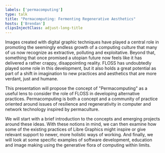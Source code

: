 ```yaml
---
labels: ['permacomputing']
type: talk
title: "Permacomputing: Fermenting Regenerative Aesthetics"
hosts: ['Brendan']
clipsInjectClass: adjust-long-title
---
```


Images created with digital graphic techniques have played a central role
in promoting the seemingly endless growth of a computing culture that many
of us now recognize as extractive, polluting and exploitative. Beyond that,
something that once promised a utopian future now feels like it has delivered
a rather crappy, disappointing reality. FLOSS has undoubtedly played some role
in this development, but it also holds a great potential as part of a shift
in imagination to new practices and aesthetics that are more verdant, just
and humane.

This presentation will propose the concept of "Permacomputing" as a useful
lens to consider the role of FLOSS in developing alternative practices.
Permacomputing is both a concept and a community of practice oriented
around issues of resilience and regenerativity in computer and network
technology inspired by permaculture.

We will start with a brief introduction to the concepts and emerging projects
around these ideas. With these notions in mind, we can then examine how
some of the existing practices of Libre Graphics might inspire or give
relevant support to newer, more holistic ways of working. And finally, we
will look at some specific examples of software development, education and
image making using the generative flora of computing within limits.
